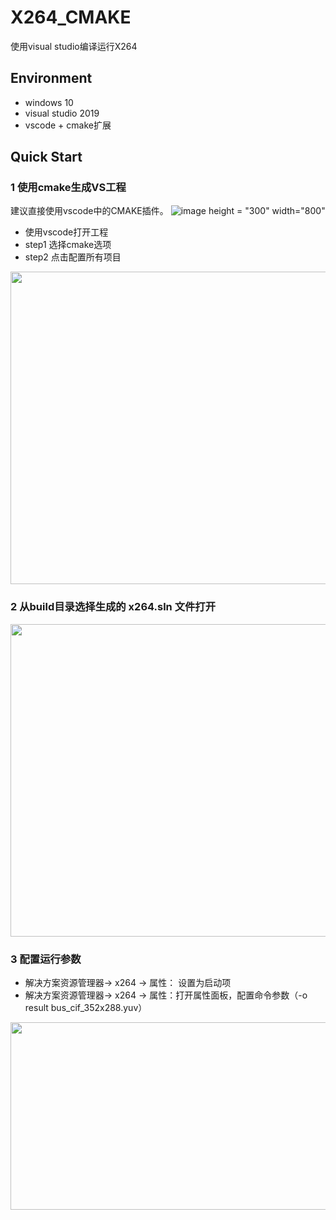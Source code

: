 # X264_CMAKE
使用visual studio编译运行X264

## Environment
- windows 10
- visual studio 2019
- vscode + cmake扩展

## Quick Start

### 1 使用cmake生成VS工程
  建议直接使用vscode中的CMAKE插件。
  ![image height = "300" width="800"](https://user-images.githubusercontent.com/27400085/179201068-46ddf6d2-ffd9-4b5e-b7a4-cf44a80deced.png)
  - 使用vscode打开工程
  - step1 选择cmake选项
  - step2 点击配置所有项目
  <img src="https://user-images.githubusercontent.com/27400085/179201705-a4501e8b-6334-4adc-9bcc-a3f5d117442c.png" height = "500" width="1050">
  
### 2 从build目录选择生成的  x264.sln  文件打开

  <img src="https://user-images.githubusercontent.com/27400085/179202071-4b0c7553-f306-4442-9f19-eb0e0c4d8101.png" height = "500" width="1050">
  
### 3 配置运行参数

  - 解决方案资源管理器-> x264 -> 属性： 设置为启动项
  - 解决方案资源管理器-> x264 -> 属性：打开属性面板，配置命令参数（-o result bus_cif_352x288.yuv）
   <img src="https://user-images.githubusercontent.com/27400085/179202732-611fd9d7-60fa-4148-b085-a7ad0790d2d4.png" height = "300" width="1050">

